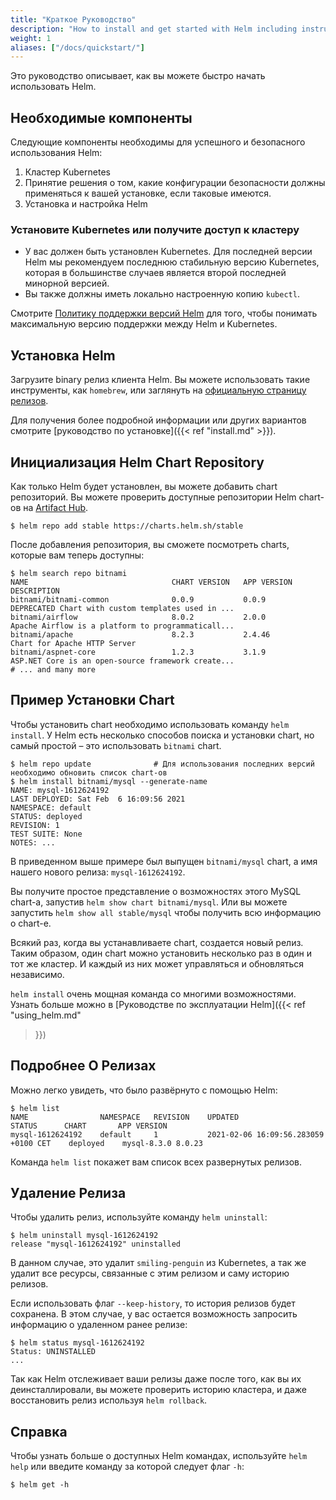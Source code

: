 ```yaml
---
title: "Краткое Руководство"
description: "How to install and get started with Helm including instructions for distros, FAQs, and plugins."
weight: 1
aliases: ["/docs/quickstart/"]
---
```


Это руководство описывает, как вы можете быстро начать использовать Helm.

## Необходимые компоненты

Следующие компоненты необходимы для успешного и безопасного использования Helm:

1. Кластер Kubernetes
2. Принятие решения о том, какие конфигурации безопасности должны применяться к вашей установке, если таковые имеются.
3. Установка и настройка Helm

### Установите Kubernetes или получите доступ к кластеру

- У вас должен быть установлен Kubernetes. Для последней версии Helm мы
  рекомендуем последнюю стабильную версию Kubernetes, которая в большинстве случаев является
  второй последней минорной версией.
- Вы также должны иметь локально настроенную копию `kubectl`.

Смотрите [Политику поддержки версий Helm](https://helm.sh/docs/topics/version_skew/) для того, чтобы понимать максимальную версию поддержки между Helm и Kubernetes.

## Установка Helm

Загрузите binary релиз клиента Helm. Вы можете использовать такие инструменты, как `homebrew`,
или заглянуть на [официальную страницу релизов](https://github.com/helm/helm/releases).

Для получения более подробной информации или других вариантов смотрите [руководство по установке]({{< ref
"install.md" >}}).

## Инициализация Helm Chart Repository

Как только Helm будет установлен, вы можете добавить chart репозиторий. Вы можете проверить доступные репозитории Helm chart-ов на [Artifact
Hub](https://artifacthub.io/packages/search?kind=0).

```console
$ helm repo add stable https://charts.helm.sh/stable
```

После добавления репозитория, вы сможете посмотреть charts, которые вам теперь доступны:

```console
$ helm search repo bitnami
NAME                             	CHART VERSION	APP VERSION  	DESCRIPTION
bitnami/bitnami-common           	0.0.9        	0.0.9        	DEPRECATED Chart with custom templates used in ...
bitnami/airflow                  	8.0.2        	2.0.0        	Apache Airflow is a platform to programmaticall...
bitnami/apache                   	8.2.3        	2.4.46       	Chart for Apache HTTP Server
bitnami/aspnet-core              	1.2.3        	3.1.9        	ASP.NET Core is an open-source framework create...
# ... and many more
```

## Пример Установки Chart

Чтобы установить chart необходимо использовать команду `helm install`.
У Helm есть несколько способов поиска и установки chart, но самый простой – это использовать `bitnami` chart.

```console
$ helm repo update              # Для использования последних версий необходимо обновить список chart-ов
$ helm install bitnami/mysql --generate-name
NAME: mysql-1612624192
LAST DEPLOYED: Sat Feb  6 16:09:56 2021
NAMESPACE: default
STATUS: deployed
REVISION: 1
TEST SUITE: None
NOTES: ...
```

В приведенном выше примере был выпущен `bitnami/mysql` chart, а имя нашего нового релиза: `mysql-1612624192`.

Вы получите простое представление о возможностях этого MySQL chart-а, запустив `helm show
chart bitnami/mysql`.
Или вы можете запустить `helm show all stable/mysql` чтобы получить всю информацию о chart-е.

Всякий раз, когда вы устанавливаете chart, создается новый релиз. 
Таким образом, один chart можно установить несколько раз в один и тот же кластер. 
И каждый из них может управляться и обновляться независимо.

`helm install` очень мощная команда со многими возможностями.
Узнать больше можно в [Руководстве по эксплуатации Helm]({{< ref "using_helm.md"
>}})

## Подробнее О Релизах

Можно легко увидеть, что было развёрнуто с помощью Helm:

```console
$ helm list
NAME            	NAMESPACE	REVISION	UPDATED                             	STATUS  	CHART      	APP VERSION
mysql-1612624192	default  	1       	2021-02-06 16:09:56.283059 +0100 CET	deployed	mysql-8.3.0	8.0.23
```

Команда `helm list` покажет вам список всех развернутых релизов.

## Удаление Релиза

Чтобы удалить релиз, используйте команду `helm uninstall`:

```console
$ helm uninstall mysql-1612624192
release "mysql-1612624192" uninstalled
```

В данном случае, это удалит `smiling-penguin` из Kubernetes, 
а так же удалит все ресурсы, связанные с этим релизом и саму историю релизов.

Если использовать флаг `--keep-history`, то история релизов будет сохранена.
В этом случае, у вас остается возможность запросить информацию о удаленном ранее релизе:

```console
$ helm status mysql-1612624192
Status: UNINSTALLED
...
```

Так как Helm отслеживает ваши релизы даже после того, как вы их деинсталлировали, 
вы можете проверить историю кластера, и даже восстановить релиз используя `helm rollback`.

## Справка

Чтобы узнать больше о доступных Helm командах, используйте `helm help` или введите
команду за которой следует флаг `-h`:

```console
$ helm get -h
```

